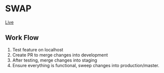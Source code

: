 # SWAP

[Live](http://www.swapnow.io)

## Work Flow

1) Test feature on localhost
2) Create PR to merge changes into development
3) After testing, merge changes into staging
4) Ensure everything is functional, sweep changes into production/master.